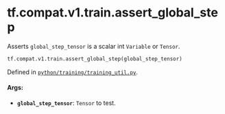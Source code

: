 <div itemscope itemtype="http://developers.google.com/ReferenceObject">
<meta itemprop="name" content="tf.compat.v1.train.assert_global_step" />
<meta itemprop="path" content="Stable" />
</div>

# tf.compat.v1.train.assert_global_step

Asserts `global_step_tensor` is a scalar int `Variable` or `Tensor`.

``` python
tf.compat.v1.train.assert_global_step(global_step_tensor)
```



Defined in [`python/training/training_util.py`](/code/stable/tensorflow/python/training/training_util.py).

<!-- Placeholder for "Used in" -->


#### Args:


* <b>`global_step_tensor`</b>: `Tensor` to test.